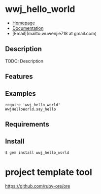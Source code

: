 # wwj_hello_world

* [Homepage](https://rubygems.org/gems/wwj_hello_world)
* [Documentation](http://rubydoc.info/gems/wwj_hello_world/frames)
* [Email](mailto:wuwenjie718 at gmail.com)

## Description

TODO: Description

## Features

## Examples

    require 'wwj_hello_world'
    WwjHelloWorld.say_hello
## Requirements

## Install

    $ gem install wwj_hello_world

# project template tool
https://github.com/ruby-ore/ore
